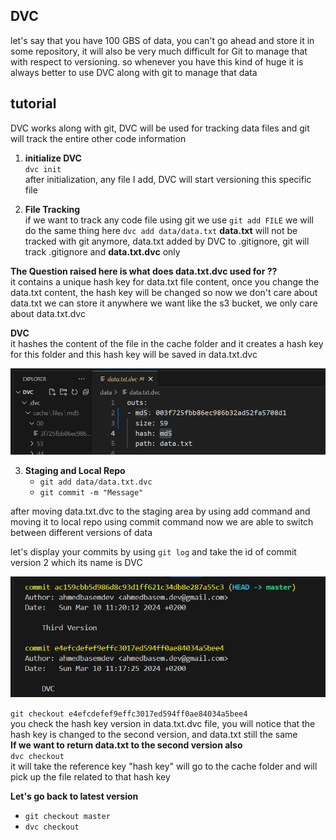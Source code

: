 
## DVC

let's say that you have 100 GBS of data, you can't go ahead and store it in some repository, it will also be very much difficult for Git to manage that with respect to versioning.
so whenever you have this kind of huge it is always better to use DVC along with git to manage that data

## tutorial

DVC works along with git, DVC will be used for tracking data files and git will track the entire other code information

 1. **initialize DVC**	
`dvc init`      
after initialization, any file I add, DVC will start versioning this specific file

2. **File Tracking**		
if we want to track any code file using git we use `git add FILE` we will do the same thing here
`dvc add data/data.txt`
**data.txt** will not be tracked with git anymore, data.txt added by DVC to .gitignore, git will track .gitignore and **data.txt.dvc** only

**The Question raised here is what does data.txt.dvc used for ??**		
it contains a unique hash key for data.txt file content, once you change the data.txt content, the hash key will be changed
so now we don't care about data.txt we can store it anywhere we want like the s3 bucket, we only care about data.txt.dvc

**DVC** 		
it hashes the content of the file in the cache folder and it creates a hash key for this folder and this hash key will be saved in data.txt.dvc

![HashKey](https://github.com/ahmedbasemdev/Data-Version-Control/blob/master/Images/hash_key.png?raw=true)

3. **Staging and Local Repo**
	* `git add data/data.txt.dvc`
	* `git commit -m "Message"`		    
	
after moving data.txt.dvc to the staging area by using add command and moving it to local repo using commit command now we are able to switch between different versions of data

let's display your commits by using `git log` and take the id of commit version 2 which its name is DVC

![git log](https://github.com/ahmedbasemdev/Data-Version-Control/blob/master/Images/commits.jpg?raw=true)

`git checkout e4efcdefef9effc3017ed594ff0ae84034a5bee4`			
you check the hash key version in data.txt.dvc file, you will notice that the hash key is changed to the second version, and data.txt still the same			
**If we want to return data.txt to the second version also**		
`dvc checkout`		
it will take the reference key "hash key" will go to the cache folder and will pick up the file related to that hash key		

**Let's go back to latest version**
* `git checkout master`
* `dvc checkout`
